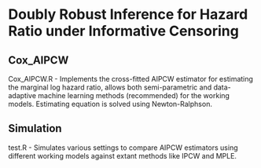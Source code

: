 # Doubly Robust Inference for Hazard Ratio under Informative Censoring

## Cox_AIPCW

Cox_AIPCW.R - 
Implements the cross-fitted AIPCW estimator for estimating the marginal log hazard ratio, allows both semi-parametric and data-adaptive machine learning methods (recommended) for the working models. Estimating equation is solved using Newton-Ralphson.


## Simulation

test.R - 
Simulates various settings to compare AIPCW estimators using different working models against extant methods like IPCW and MPLE.
